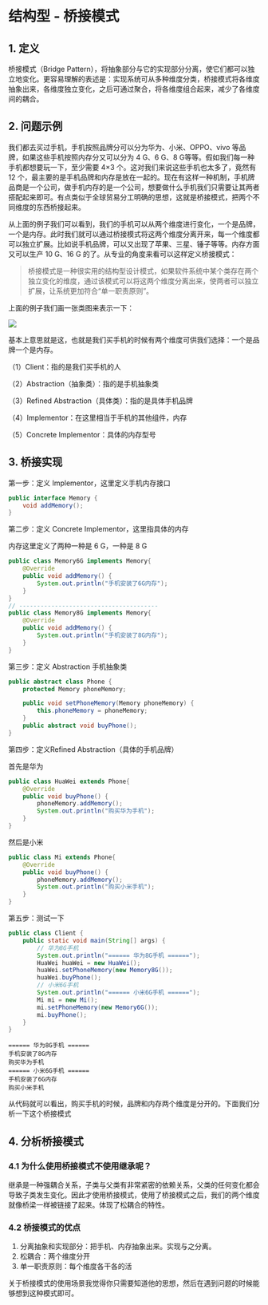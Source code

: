 # 结构型 - 桥接模式

## 1. 定义

桥接模式（Bridge Pattern），将抽象部分与它的实现部分分离，使它们都可以独立地变化。更容易理解的表述是：实现系统可从多种维度分类，桥接模式将各维度抽象出来，各维度独立变化，之后可通过聚合，将各维度组合起来，减少了各维度间的耦合。

## 2. 问题示例

我们都去买过手机，手机按照品牌分可以分为华为、小米、OPPO、vivo 等品牌，如果这些手机按照内存分又可以分为 4 G、6 G、8 G等等。假如我们每一种手机都想要玩一下，至少需要 4×3 个。这对我们来说这些手机也太多了，竟然有 12 个，最主要的是手机品牌和内存是放在一起的。现在有这样一种机制，手机牌品商是一个公司，做手机内存的是一个公司，想要做什么手机我们只需要让其两者搭配起来即可。有点类似于全球贸易分工明确的思想，这就是桥接模式，把两个不同维度的东西桥接起来。

从上面的例子我们可以看到，我们的手机可以从两个维度进行变化，一个是品牌，一个是内存。此时我们就可以通过桥接模式将这两个维度分离开来，每一个维度都可以独立扩展。比如说手机品牌，可以又出现了苹果、三星、锤子等等。内存方面又可以生产 10 G、16 G 的了。从专业的角度来看可以这样定义桥接模式：

> 桥接模式是一种很实用的结构型设计模式，如果软件系统中某个类存在两个独立变化的维度，通过该模式可以将这两个维度分离出来，使两者可以独立扩展，让系统更加符合“单一职责原则”。

上面的例子我们画一张类图来表示一下：

![](/imgs/design-pattern/bridge-1.jpeg)

基本上意思就是这，也就是我们买手机的时候有两个维度可供我们选择：一个是品牌一个是内存。

（1）Client：指的是我们买手机的人

（2）Abstraction（抽象类）：指的是手机抽象类

（3）Refined Abstraction（具体类）：指的是具体手机品牌

（4）Implementor：在这里相当于手机的其他组件，内存

（5）Concrete Implementor：具体的内存型号

## 3. 桥接实现

第一步：定义 Implementor，这里定义手机内存接口

```java
public interface Memory {
    void addMemory();
}
```

第二步：定义 Concrete Implementor，这里指具体的内存

内存这里定义了两种一种是 6 G，一种是 8 G

```java
public class Memory6G implements Memory{
    @Override
    public void addMemory() {
        System.out.println("手机安装了6G内存");
    }
}
// ---------------------------------------
public class Memory8G implements Memory{
    @Override
    public void addMemory() {
        System.out.println("手机安装了8G内存");
    }
}
```

第三步：定义 Abstraction 手机抽象类

```java
public abstract class Phone {
    protected Memory phoneMemory;

    public void setPhoneMemory(Memory phoneMemory) {
        this.phoneMemory = phoneMemory;
    }
    public abstract void buyPhone();
}
```

第四步：定义Refined Abstraction（具体的手机品牌）

首先是华为

```java
public class HuaWei extends Phone{
    @Override
    public void buyPhone() {
        phoneMemory.addMemory();
        System.out.println("购买华为手机");
    }
}
```

然后是小米

```java
public class Mi extends Phone{
    @Override
    public void buyPhone() {
        phoneMemory.addMemory();
        System.out.println("购买小米手机");
    }
}
```

第五步：测试一下

```java
public class Client {
    public static void main(String[] args) {
        // 华为8G手机
        System.out.println("====== 华为8G手机 ======");
        HuaWei huaWei = new HuaWei();
        huaWei.setPhoneMemory(new Memory8G());
        huaWei.buyPhone();
        // 小米6G手机
        System.out.println("====== 小米6G手机 ======");
        Mi mi = new Mi();
        mi.setPhoneMemory(new Memory6G());
        mi.buyPhone();
    }
}
```

```
====== 华为8G手机 ======
手机安装了8G内存
购买华为手机
====== 小米6G手机 ======
手机安装了6G内存
购买小米手机
```

从代码就可以看出，购买手机的时候，品牌和内存两个维度是分开的。下面我们分析一下这个桥接模式

## 4. 分析桥接模式

### 4.1 为什么使用桥接模式不使用继承呢？

继承是一种强耦合关系，子类与父类有非常紧密的依赖关系，父类的任何变化都会导致子类发生变化。因此才使用桥接模式，使用了桥接模式之后，我们的两个维度就像桥梁一样被链接了起来。体现了松耦合的特性。

### 4.2 桥接模式的优点

1. 分离抽象和实现部分：把手机、内存抽象出来。实现与之分离。
2. 松耦合：两个维度分开
3. 单一职责原则：每个维度各干各的活

关于桥接模式的使用场景我觉得你只需要知道他的思想，然后在遇到问题的时候能够想到这种模式即可。

